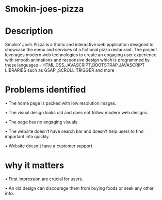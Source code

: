 # Smokin-joes-pizza

# Description
Smokin’ Joe’s Pizza is a Static and interactive web application designed to showcase the menu and services of a fictional pizza restaurant. The project leverages modern web technologies to create an engaging user experience with smooth animations and responsive design which is programmed by these languages - HTML,CSS,JAVASCRIPT,BOOTSTRAP,JAVASCRIPT LIBRARIES such as GSAP ,SCROLL TRIGGER and more 

# Problems identified
•	The home page is packed with low resolution images.

•	The visual design looks old and does not follow modern web designs.

•	The page has no engaging visuals.

•	The website doesn’t have search bar and doesn't help users to find important info quickly.

•	Website doesn't have a customer support.


# why it matters
•	First impression are crucial for users.

•	An old design can discourage them from buying foods or seek any other info.


